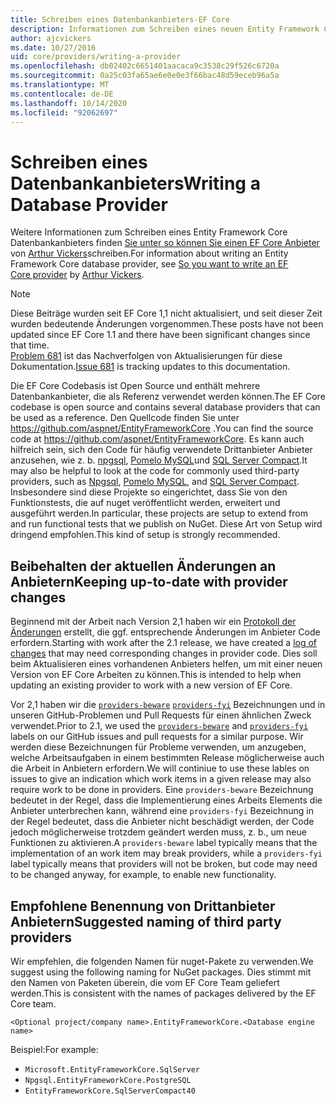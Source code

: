 ```yaml
---
title: Schreiben eines Datenbankanbieters-EF Core
description: Informationen zum Schreiben eines neuen Entity Framework Core Anbieters
author: ajcvickers
ms.date: 10/27/2016
uid: core/providers/writing-a-provider
ms.openlocfilehash: db02402c6651401aacaca9c3538c29f526c6720a
ms.sourcegitcommit: 0a25c03fa65ae6e0e0e3f66bac48d59eceb96a5a
ms.translationtype: MT
ms.contentlocale: de-DE
ms.lasthandoff: 10/14/2020
ms.locfileid: "92062697"
---
```

# <a name="writing-a-database-provider"></a><span data-ttu-id="be980-103">Schreiben eines Datenbankanbieters</span><span class="sxs-lookup"><span data-stu-id="be980-103">Writing a Database Provider</span></span>

<span data-ttu-id="be980-104">Weitere Informationen zum Schreiben eines Entity Framework Core Datenbankanbieters finden [Sie unter so können Sie einen EF Core Anbieter](https://blog.oneunicorn.com/2016/11/11/so-you-want-to-write-an-ef-core-provider/) von [Arthur Vickers](https://github.com/ajcvickers)schreiben.</span><span class="sxs-lookup"><span data-stu-id="be980-104">For information about writing an Entity Framework Core database provider, see [So you want to write an EF Core provider](https://blog.oneunicorn.com/2016/11/11/so-you-want-to-write-an-ef-core-provider/) by [Arthur Vickers](https://github.com/ajcvickers).</span></span>

> [!NOTE]
> <span data-ttu-id="be980-105">Diese Beiträge wurden seit EF Core 1,1 nicht aktualisiert, und seit dieser Zeit wurden bedeutende Änderungen vorgenommen.</span><span class="sxs-lookup"><span data-stu-id="be980-105">These posts have not been updated since EF Core 1.1 and there have been significant changes since that time.</span></span>  
<span data-ttu-id="be980-106">[Problem 681](https://github.com/dotnet/EntityFramework.Docs/issues/681) ist das Nachverfolgen von Aktualisierungen für diese Dokumentation.</span><span class="sxs-lookup"><span data-stu-id="be980-106">[Issue 681](https://github.com/dotnet/EntityFramework.Docs/issues/681) is tracking updates to this documentation.</span></span>

<span data-ttu-id="be980-107">Die EF Core Codebasis ist Open Source und enthält mehrere Datenbankanbieter, die als Referenz verwendet werden können.</span><span class="sxs-lookup"><span data-stu-id="be980-107">The EF Core codebase is open source and contains several database providers that can be used as a reference.</span></span> <span data-ttu-id="be980-108">Den Quellcode finden Sie unter <https://github.com/aspnet/EntityFrameworkCore> .</span><span class="sxs-lookup"><span data-stu-id="be980-108">You can find the source code at <https://github.com/aspnet/EntityFrameworkCore>.</span></span> <span data-ttu-id="be980-109">Es kann auch hilfreich sein, sich den Code für häufig verwendete Drittanbieter Anbieter anzusehen, wie z. b. [npgsql](https://github.com/npgsql/Npgsql.EntityFrameworkCore.PostgreSQL), [Pomelo MySQL](https://github.com/PomeloFoundation/Pomelo.EntityFrameworkCore.MySql)und [SQL Server Compact](https://github.com/ErikEJ/EntityFramework.SqlServerCompact).</span><span class="sxs-lookup"><span data-stu-id="be980-109">It may also be helpful to look at the code for commonly used third-party providers, such as [Npgsql](https://github.com/npgsql/Npgsql.EntityFrameworkCore.PostgreSQL), [Pomelo MySQL](https://github.com/PomeloFoundation/Pomelo.EntityFrameworkCore.MySql), and [SQL Server Compact](https://github.com/ErikEJ/EntityFramework.SqlServerCompact).</span></span> <span data-ttu-id="be980-110">Insbesondere sind diese Projekte so eingerichtet, dass Sie von den Funktionstests, die auf nuget veröffentlicht werden, erweitert und ausgeführt werden.</span><span class="sxs-lookup"><span data-stu-id="be980-110">In particular, these projects are setup to extend from and run functional tests that we publish on NuGet.</span></span> <span data-ttu-id="be980-111">Diese Art von Setup wird dringend empfohlen.</span><span class="sxs-lookup"><span data-stu-id="be980-111">This kind of setup is strongly recommended.</span></span>

## <a name="keeping-up-to-date-with-provider-changes"></a><span data-ttu-id="be980-112">Beibehalten der aktuellen Änderungen an Anbietern</span><span class="sxs-lookup"><span data-stu-id="be980-112">Keeping up-to-date with provider changes</span></span>

<span data-ttu-id="be980-113">Beginnend mit der Arbeit nach Version 2,1 haben wir ein [Protokoll der Änderungen](xref:core/providers/provider-log) erstellt, die ggf. entsprechende Änderungen im Anbieter Code erfordern.</span><span class="sxs-lookup"><span data-stu-id="be980-113">Starting with work after the 2.1 release, we have created a [log of changes](xref:core/providers/provider-log) that may need corresponding changes in provider code.</span></span> <span data-ttu-id="be980-114">Dies soll beim Aktualisieren eines vorhandenen Anbieters helfen, um mit einer neuen Version von EF Core Arbeiten zu können.</span><span class="sxs-lookup"><span data-stu-id="be980-114">This is intended to help when updating an existing provider to work with a new version of EF Core.</span></span>

<span data-ttu-id="be980-115">Vor 2,1 haben wir die [`providers-beware`](https://github.com/aspnet/EntityFrameworkCore/labels/providers-beware) [`providers-fyi`](https://github.com/aspnet/EntityFrameworkCore/labels/providers-fyi) Bezeichnungen und in unseren GitHub-Problemen und Pull Requests für einen ähnlichen Zweck verwendet.</span><span class="sxs-lookup"><span data-stu-id="be980-115">Prior to 2.1, we used the [`providers-beware`](https://github.com/aspnet/EntityFrameworkCore/labels/providers-beware) and [`providers-fyi`](https://github.com/aspnet/EntityFrameworkCore/labels/providers-fyi) labels on our GitHub issues and pull requests for a similar purpose.</span></span> <span data-ttu-id="be980-116">Wir werden diese Bezeichnungen für Probleme verwenden, um anzugeben, welche Arbeitsaufgaben in einem bestimmten Release möglicherweise auch die Arbeit in Anbietern erfordern.</span><span class="sxs-lookup"><span data-stu-id="be980-116">We will continiue to use these lables on issues to give an indication which work items in a given release may also require work to be done in providers.</span></span> <span data-ttu-id="be980-117">Eine `providers-beware` Bezeichnung bedeutet in der Regel, dass die Implementierung eines Arbeits Elements die Anbieter unterbrechen kann, während eine `providers-fyi` Bezeichnung in der Regel bedeutet, dass die Anbieter nicht beschädigt werden, der Code jedoch möglicherweise trotzdem geändert werden muss, z. b., um neue Funktionen zu aktivieren.</span><span class="sxs-lookup"><span data-stu-id="be980-117">A `providers-beware` label typically means that the implementation of an work item may break providers, while a `providers-fyi` label typically means that providers will not be broken, but code may need to be changed anyway, for example, to enable new functionality.</span></span>

## <a name="suggested-naming-of-third-party-providers"></a><span data-ttu-id="be980-118">Empfohlene Benennung von Drittanbieter Anbietern</span><span class="sxs-lookup"><span data-stu-id="be980-118">Suggested naming of third party providers</span></span>

<span data-ttu-id="be980-119">Wir empfehlen, die folgenden Namen für nuget-Pakete zu verwenden.</span><span class="sxs-lookup"><span data-stu-id="be980-119">We suggest using the following naming for NuGet packages.</span></span> <span data-ttu-id="be980-120">Dies stimmt mit den Namen von Paketen überein, die vom EF Core Team geliefert werden.</span><span class="sxs-lookup"><span data-stu-id="be980-120">This is consistent with the names of packages delivered by the EF Core team.</span></span>

`<Optional project/company name>.EntityFrameworkCore.<Database engine name>`

<span data-ttu-id="be980-121">Beispiel:</span><span class="sxs-lookup"><span data-stu-id="be980-121">For example:</span></span>

* `Microsoft.EntityFrameworkCore.SqlServer`
* `Npgsql.EntityFrameworkCore.PostgreSQL`
* `EntityFrameworkCore.SqlServerCompact40`
